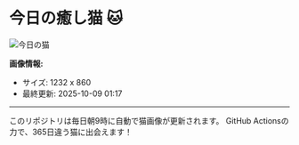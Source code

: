 # 今日の癒し猫 🐱

![今日の猫](https://cdn2.thecatapi.com/images/cj2.jpg)

**画像情報:**
- サイズ: 1232 x 860
- 最終更新: 2025-10-09 01:17

---

このリポジトリは毎日朝9時に自動で猫画像が更新されます。
GitHub Actionsの力で、365日違う猫に出会えます！
